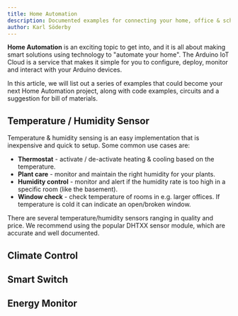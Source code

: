 ```yaml
---
title: Home Automation
description: Documented examples for connecting your home, office & school.
author: Karl Söderby
---
```


**Home Automation** is an exciting topic to get into, and it is all about making smart solutions using technology to "automate your home". The Arduino IoT Cloud is a service that makes it simple for you to configure, deploy, monitor and interact with your Arduino devices. 

In this article, we will list out a series of examples that could become your next Home Automation project, along with code examples, circuits and a suggestion for bill of materials. 

## Temperature / Humidity Sensor

Temperature & humidity sensing is an easy implementation that is inexpensive and quick to setup. Some common use cases are:

- **Thermostat** - activate / de-activate heating & cooling based on the temperature.
- **Plant care** - monitor and maintain the right humidity for your plants.
- **Humidity control** - monitor and alert if the humidity rate is too high in a specific room (like the basement).
- **Window check** - check temperature of rooms in e.g. larger offices. If temperature is cold it can indicate an open/broken window.

There are several temperature/humidity sensors ranging in quality and price. We recommend using the popular DHTXX sensor module, which are accurate and well documented. 



## Climate Control

## Smart Switch

## Energy Monitor

## 




